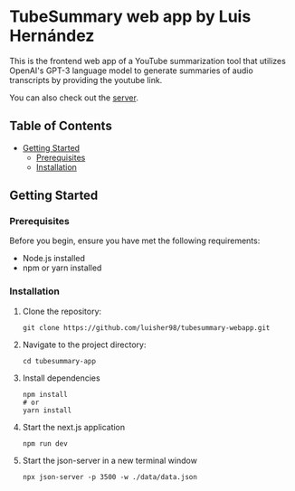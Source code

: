 # TubeSummary web app by Luis Hernández

This is the frontend web app of a YouTube summarization tool that utilizes OpenAI's GPT-3 language model to generate summaries of audio transcripts by providing the youtube link.

You can also check out the [server](https://github.com/luisher98/tubesummary-server).

## Table of Contents

- [Getting Started](#getting-started)
  - [Prerequisites](#prerequisites)
  - [Installation](#installation)

## Getting Started

### Prerequisites

Before you begin, ensure you have met the following requirements:

- Node.js installed
- npm or yarn installed

### Installation

1. Clone the repository:
   ```
   git clone https://github.com/luisher98/tubesummary-webapp.git
2. Navigate to the project directory:
   ```
   cd tubesummary-app
3. Install dependencies
   ```
   npm install
   # or
   yarn install
4. Start the next.js application
    ```
   npm run dev
5. Start the json-server in a new terminal window
   ```
   npx json-server -p 3500 -w ./data/data.json
